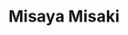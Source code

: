 ---
title: "Misaya Misaki"
presenter_id: misaya_misaki
layout: member_all_publications
permalink: /member_full_publications/:presenter_id/
---
